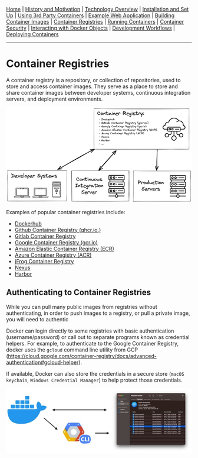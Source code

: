 [Home](../README.md) | [History and Motivation](../01-history-and-motivation/README.md)
| [Technology Overview](../02-technology-overview/README.md)
| [Installation and Set Up](../03-installation-and-set-up/README.md)
| [Using 3rd Party Containers](../04-using-3rd-party-containers/README.md)
| [Example Web Application](../05-example-web-application/README.md)
| [Building Container Images](../06-building-container-images/README.md)
| [Container Registries](../07-container-registries/README.md)
| [Running Containers](../08-running-containers/README.md)
| [Container Security](../09-container-security/README.md)
| [Interacting with Docker Objects](../10-interacting-with-docker-objects/README.md)
| [Development Workflows](../11-development-workflow/README.md)
| [Deploying Containers](../12-deploying-containers/README.md)

---

# Container Registries

A container registry is a repository, or collection of repositories, used to store and access container images. They serve as a place to store and share container images between developer systems, continuous integration servers, and deployment environments.

![](./readme-assets/container-registry.jpg)

Examples of popular container registries include:

- [Dockerhub](https://hub.docker.com)
- [Github Container Registry (ghcr.io.)](https://docs.github.com/en/packages/working-with-a-github-packages-registry/working-with-the-container-registry)
- [Gitlab Container Registry](https://docs.gitlab.com/ee/user/packages/container_registry/)
- [Google Container Registry (gcr.io)](https://cloud.google.com/container-registry)
- [Amazon Elastic Container Registry (ECR)](https://aws.amazon.com/ecr/)
- [Azure Container Registry (ACR)](https://azure.microsoft.com/en-us/products/container-registry)
- [jFrog Container Registry](https://jfrog.com/container-registry/)
- [Nexus](https://blog.sonatype.com/nexus-as-a-container-registry)
- [Harbor](https://goharbor.io/)

## Authenticating to Container Registries

While you can pull many public images from registries without authenticating, in order to push images to a registry, or pull a private image, you will need to authentic

Docker can login directly to some registries with basic authentication (username/password) or call out to separate programs known as credential helpers. For example, to authenticate to the Google Container Registry, docker uses the `gcloud` command line utility from GCP (https://cloud.google.com/container-registry/docs/advanced-authentication#gcloud-helper). 

If available, Docker can also store the credentials in a secure store (`macOS keychain`, `Windows Credential Manager`) to help protect those credentials.

![](./readme-assets/credential-helper.jpg)


